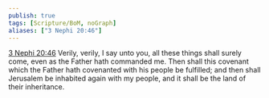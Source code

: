 ```yaml
---
publish: true
tags: [Scripture/BoM, noGraph]
aliases: ["3 Nephi 20:46"]
---
```

[3 Nephi 20:46](https://churchofjesuschrist.org/study/scriptures/bofm/3-ne/20?lang=eng&id=p46#p46) Verily, verily, I say unto you, all these things shall surely come, even as the Father hath commanded me. Then shall this covenant which the Father hath covenanted with his people be fulfilled; and then shall Jerusalem be inhabited again with my people, and it shall be the land of their inheritance.




